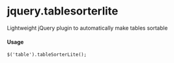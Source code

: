# jquery.tablesorterlite
Lightweight jQuery plugin to automatically make tables sortable
#### Usage
`$('table').tableSorterLite();`

